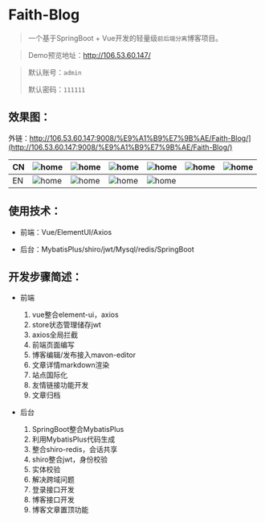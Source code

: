 # Faith-Blog

> 一个基于SpringBoot + Vue开发的轻量级`前后端分离`博客项目。

> Demo预览地址：http://106.53.60.147/

> 默认账号：`admin`
>
> 默认密码：`111111`

## 效果图：

外链：http://106.53.60.147:9008/%E9%A1%B9%E7%9B%AE/Faith-Blog/](http://106.53.60.147:9008/%E9%A1%B9%E7%9B%AE/Faith-Blog/)

| CN   | ![home](images/cn/cn_home.jpg) | ![home](images/cn/cn_archive.jpg) | ![home](images/cn/cn_about.jpg) | ![home](images/cn/cn_home2.jpg)   | ![home](images/cn/cn_login.jpg) | ![home](images/cn/cn_publish.jpg) |
| ---- | ------------------------------ | --------------------------------- | ------------------------------- | --------------------------------- | ------------------------------- | --------------------------------- |
| EN   | ![home](images/en/en_home.jpg) | ![home](images/en/en_about.jpg)   | ![home](images/en/en_login.jpg) | ![home](images/en/en_article.jpg) |                                 |                                   |


## 使用技术：

- 前端：Vue/ElementUI/Axios

- 后台：MybatisPlus/shiro/jwt/Mysql/redis/SpringBoot

## 开发步骤简述：

- 前端
  1. vue整合element-ui，axios
  2. store状态管理储存jwt
  3. axios全局拦截
  4. 前端页面编写
  5. 博客编辑/发布接入mavon-editor
  6. 文章详情markdown渲染
  7. 站点国际化
  8. 友情链接功能开发
  9. 文章归档
  
- 后台

  1. SpringBoot整合MybatisPlus
  2. 利用MybatisPlus代码生成
  3. 整合shiro-redis，会话共享
  4. shiro整合jwt，身份校验
  5. 实体校验
  6. 解决跨域问题
  7. 登录接口开发
  8. 博客接口开发
  9. 博客文章置顶功能